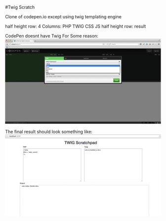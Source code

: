 #Twig Scratch

Clone of codepen.io except using twig templating engine

half height row:
	4 Columns:
	PHP
	TWIG
	CSS
	JS
half height row:
	result

CodePen doesnt have Twig For Some reason:
<img src="/img/codepen.jpg" />

The final result should look something like:
<img src="/img/demo.jpg" />

